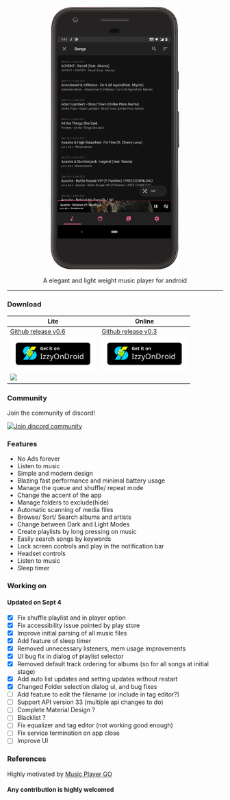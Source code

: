 <p align="center">
  <img width="300" src="https://github.com/AP-Atul/music_player_lite/blob/main/assets/music_player_lite.gif" alt="app gif">
</p>

<p align="center">
  A elegant and light weight music player for android <br>
</p>

---

### Download

| Lite                                                                                                                                                                                               | Online                                                                                                                                                                                   |
| -------------------------------------------------------------------------------------------------------------------------------------------------------------------------------------------------- | ---------------------------------------------------------------------------------------------------------------------------------------------------------------------------------------- |
| [Github release v0.6](https://github.com/AP-Atul/music_player_lite/releases/download/v0.6/mplite.apk)                                                                                              | [Github release v0.3](https://github.com/AP-Atul/music_player_lite/releases/download/v0.3/mplite_online.apk)                                                                             |
| <a href="https://apt.izzysoft.de/fdroid/index/apk/com.atul.musicplayer"><img src="https://github.com/AP-Atul/music_player_lite/raw/main/assets/IzzyOnDroid.png" width="200px"></a>                 | <a href="https://apt.izzysoft.de/fdroid/index/apk/com.atul.musicplayeronline"><img src="https://github.com/AP-Atul/music_player_lite/raw/main/assets/IzzyOnDroid.png" width="200px"></a> |
| <a href="https://play.google.com/store/apps/details?id=com.atul.musicplayer"><img src="https://play.google.com/intl/en_us/badges/static/images/badges/en_badge_web_generic.png" width="200px"></a> |                                                                                                                                                                                          |

### Community
Join the community of discord!

<a href="https://discord.gg/cCzPWGHT">
  <img src="https://img.shields.io/badge/Discord-5663ed?style=for-the-badge&logo=discord&logoColor=white" alt="Join discord community" width="150px"  />
</a>

### Features

- No Ads forever
- Listen to music
- Simple and modern design
- Blazing fast performance and minimal battery usage
- Manage the queue and shuffle/ repeat mode
- Change the accent of the app
- Manage folders to exclude(hide)
- Automatic scanning of media files
- Browse/ Sort/ Search albums and artists
- Change between Dark and Light Modes
- Create playlists by long pressing on music
- Easily search songs by keywords
- Lock screen controls and play in the notification bar
- Headset controls
- Listen to music
- Sleep timer

### Working on

#### Updated on Sept 4

- [x] Fix shuffle playlist and in player option
- [x] Fix accessibility issue pointed by play store
- [x] Improve initial parsing of all music files
- [x] Add feature of sleep timer
- [x] Removed unnecessary listeners, mem usage improvements
- [x] UI bug fix in dialog of playlist selector
- [x] Removed default track ordering for albums (so for all songs at initial stage)
- [x] Add auto list updates and setting updates without restart
- [x] Changed Folder selection dialog ui, and bug fixes
- [ ] Add feature to edit the filename (or include in tag editor?)
- [ ] Support API version 33 (multiple api changes to do)
- [ ] Complete Material Design ?
- [ ] Blacklist ?
- [ ] Fix equalizer and tag editor (not working good enough)
- [ ] Fix service termination on app close
- [ ] Improve UI

### References

Highly motivated by [Music Player GO](https://github.com/enricocid/Music-Player-GO)

#### Any contribution is highly welcomed
